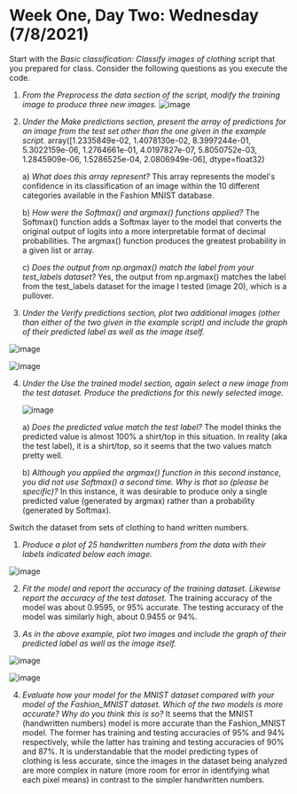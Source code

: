 # Week One, Day Two: Wednesday (7/8/2021)  

Start with the *Basic classification: Classify images of clothing* script that you prepared for class. Consider the following questions as you execute the code. 

1. *From the Preprocess the data section of the script, modify the training image to produce three new images.* 
![image](https://user-images.githubusercontent.com/70035366/125175936-8e648700-e19d-11eb-9342-8112ee718a53.png) 

2. *Under the Make predictions section, present the array of predictions for an image from the test set other than the one given in the example script.* array([1.2335849e-02, 1.4078130e-02, 8.3997244e-01, 5.3022159e-06, 1.2764661e-01, 4.0197827e-07, 5.8050752e-03, 1.2845909e-06, 1.5286525e-04, 2.0806949e-06], dtype=float32)  

      a) *What does this array represent?* This array represents the model's confidence in its classification of an image within the 10 different categories available in the Fashion MNIST database.   
      
      b) *How were the Softmax() and argmax() functions applied?* The Softmax() function adds a Softmax layer to the model that converts the original output of logits into a more interpretable format of decimal probabilities. The argmax() function produces the greatest probability in a given list or array.   
      
      c) *Does the output from np.argmax() match the label from your test_labels dataset?* Yes, the output from np.argmax() matches the label from the test_labels dataset for the image I tested (image 20), which is a pullover. 
      
3. *Under the Verify predictions section, plot two additional images (other than either of the two given in the example script) and include the graph of their predicted label as well as the image itself.* 

![image](https://user-images.githubusercontent.com/70035366/125183464-c5aa5680-e1e4-11eb-8f26-17fb24e6bd87.png)

![image](https://user-images.githubusercontent.com/70035366/125183493-e83c6f80-e1e4-11eb-97a2-6ea4b342aaea.png)

4. *Under the Use the trained model section, again select a new image from the test dataset. Produce the predictions for this newly selected image.* 


      ![image](https://user-images.githubusercontent.com/70035366/125183577-92b49280-e1e5-11eb-9af8-30de10c0b5fa.png)

      a) *Does the predicted value match the test label?* The model thinks the predicted value is almost 100% a shirt/top in this situation. In reality (aka the test label), it is a shirt/top, so it seems that the two values match pretty well. 
      
      b) *Although you applied the argmax() function in this second instance, you did not use Softmax() a second time. Why is that so (please be specific)?* In this instance, it was desirable to produce only a single predicted value (generated by argmax) rather than a probability (generated by Softmax). 

Switch the dataset from sets of clothing to hand written numbers. 

1. *Produce a plot of 25 handwritten numbers from the data with their labels indicated below each image.*

![image](https://user-images.githubusercontent.com/70035366/125523790-f5f67a51-e5a0-4847-b9cf-0713f4974fa4.png)

2. *Fit the model and report the accuracy of the training dataset. Likewise report the accuracy of the test dataset.* The training accuracy of the model was about 0.9595, or 95% accurate. The testing accuracy of the model was similarly high, about 0.9455 or 94%. 

3. *As in the above example, plot two images and include the graph of their predicted label as well as the image itself.* 

![image](https://user-images.githubusercontent.com/70035366/125524631-3e85cba1-a759-49f7-993d-ebe6e4333f70.png)

![image](https://user-images.githubusercontent.com/70035366/125524659-e52c666f-fe9f-473c-8d0d-c0472baca984.png)

4. *Evaluate how your model for the MNIST dataset compared with your model of the Fashion_MNIST dataset. Which of the two models is more accurate? Why do you think this is so?* It seems that the MNIST (handwritten numbers) model is more accurate than the Fashion_MNIST model. The former has training and testing accuracies of 95% and 94% respectively, while the latter has training and testing accuracies of 90% and 87%. It is understandable that the model predicting types of clothing is less accurate, since the images in the dataset being analyzed are more complex in nature (more room for error in identifying what each pixel means) in contrast to the simpler handwritten numbers. 
